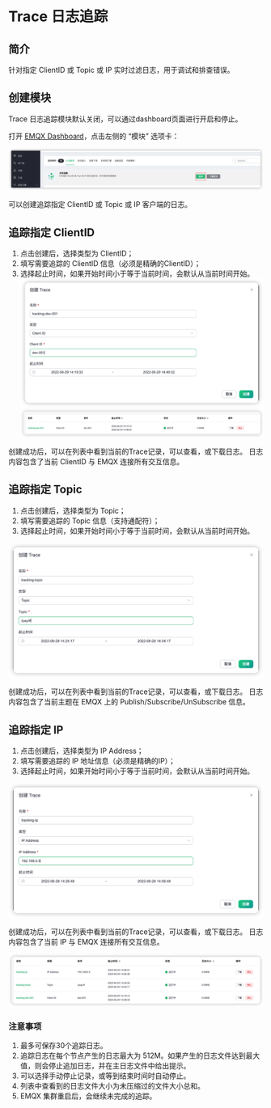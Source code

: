 # Trace 日志追踪

## 简介
针对指定 ClientID 或 Topic 或 IP 实时过滤日志，用于调试和排查错误。

## 创建模块

Trace 日志追踪模块默认关闭，可以通过dashboard页面进行开启和停止。

打开 [EMQX Dashboard](http://127.0.0.1:18083/#/modules)，点击左侧的 “模块” 选项卡：

![image-202112140001](./assets/trace_module.png)

可以创建追踪指定 ClientID 或 Topic 或 IP 客户端的日志。
## 追踪指定 ClientID

1. 点击创建后，选择类型为 ClientID；
2. 填写需要追踪的 ClientID 信息（必须是精确的ClientID）；
3. 选择起止时间，如果开始时间小于等于当前时间，会默认从当前时间开始。
![image-202112140002](./assets/trace_create_clientid.png)
![image-202112140003](./assets/trace_clientid.png)

创建成功后，可以在列表中看到当前的Trace记录，可以查看，或下载日志。
日志内容包含了当前 ClientID 与 EMQX 连接所有交互信息。

## 追踪指定 Topic

1. 点击创建后，选择类型为 Topic；
2. 填写需要追踪的 Topic 信息（支持通配符）；
3. 选择起止时间，如果开始时间小于等于当前时间，会默认从当前时间开始。

![image-202112140004](./assets/trace_create_topic.png)

创建成功后，可以在列表中看到当前的Trace记录，可以查看，或下载日志。
日志内容包含了当前主题在 EMQX 上的 Publish/Subscribe/UnSubscribe 信息。

## 追踪指定 IP

1. 点击创建后，选择类型为 IP Address；
2. 填写需要追踪的 IP 地址信息（必须是精确的IP）；
3. 选择起止时间，如果开始时间小于等于当前时间，会默认从当前时间开始。

![image-202112140005](./assets/trace_create_ip.png)

创建成功后，可以在列表中看到当前的Trace记录，可以查看，或下载日志。
日志内容包含了当前 IP 与 EMQX 连接所有交互信息。

![image-202112140006](./assets/trace_list.png)

### 注意事项

1. 最多可保存30个追踪日志。
2. 追踪日志在每个节点产生的日志最大为 512M。如果产生的日志文件达到最大值，则会停止追加日志，并在主日志文件中给出提示。
3. 可以选择手动停止记录，或等到结束时间时自动停止。
4. 列表中查看到的日志文件大小为未压缩过的文件大小总和。
5. EMQX 集群重启后，会继续未完成的追踪。

